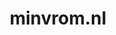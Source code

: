 ---
layout: post
title:  "minvrom.nl"
internal_url:  "/data/minvrom.nl.html"
categories: dutchgov
---